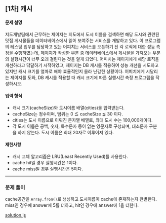## [1차] 캐시

#### 문제 설명
지도개발팀에서 근무하는 제이지는 지도에서 도시 이름을 검색하면 해당 도시와 관련된 맛집 게시물들을 데이터베이스에서 읽어 보여주는 서비스를 개발하고 있다.
이 프로그램의 테스팅 업무를 담당하고 있는 어피치는 서비스를 오픈하기 전 각 로직에 대한 성능 측정을 수행하였는데, 제이지가 작성한 부분 중 데이터베이스에서 게시물을 가져오는 부분의 실행시간이 너무 오래 걸린다는 것을 알게 되었다.
어피치는 제이지에게 해당 로직을 개선하라고 닦달하기 시작하였고, 제이지는 DB 캐시를 적용하여 성능 개선을 시도하고 있지만 캐시 크기를 얼마로 해야 효율적인지 몰라 난감한 상황이다.
어피치에게 시달리는 제이지를 도와, DB 캐시를 적용할 때 캐시 크기에 따른 실행시간 측정 프로그램을 작성하시오.

#### 입력 형식
- 캐시 크기(cacheSize)와 도시이름 배열(cities)을 입력받는다.
- cacheSize는 정수이며, 범위는 0 ≦ cacheSize ≦ 30 이다.
- cities는 도시 이름으로 이뤄진 문자열 배열로, 최대 도시 수는 100,000개이다.
- 각 도시 이름은 공백, 숫자, 특수문자 등이 없는 영문자로 구성되며, 대소문자 구분을 하지 않는다. 도시 이름은 최대 20자로 이루어져 있다.

#### 제한사항
- 캐시 교체 알고리즘은 LRU(Least Recently Used)를 사용한다.
- cache hit일 경우 실행시간은 1이다.
- cache miss일 경우 실행시간은 5이다.

***

### 문제 풀이
cache공간을 `Array.from()`로 생성하고 도시이름이 cache에 존재하는지 판별한다.<br/>
miss인 경우에 answer에 5를 더하고, hit인 경우에 answer에 1을 더한다.

[solution.js](./solution.js)